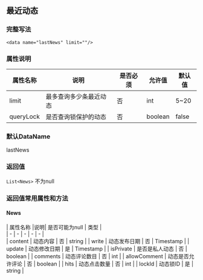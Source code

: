 ## 最近动态

### 完整写法
```
<data name="lastNews" limit=""/>
```

### 属性说明
|  属性名称  |说明| 是否必须   | 允许值   | 默认值  |    
|  -  |  -  |  -  |  -  |  -  |
| limit | 最多查询多少条最近动态   | 否   | int| 5~20 |
| queryLock | 是否查询锁保护的动态   | 否   | boolean| false |

### 默认DataName
lastNews

### 返回值
`List<News>` 不为null

### 返回值常用属性和方法

#### News
|  属性名称  |说明| 是否可能为null   | 类型  |    
|  -  |  -  |  -  |  -  |  -  |      
|  content  |  动态内容  |  否  | string  | 
|  write  | 动态发布日期  |  否  | Timestamp  |
|  update  | 动态修改日期  |  是  | Timestamp  |
|  isPrivate  | 是否是私人动态  |  否  | boolean  |
|  comments  | 动态评论数目 |  否  | int  |
|  allowComment  | 动态是否允许评论 |  否  | boolean  |
|  hits  | 动态点击数量 |  否  | int  |
|  lockId  | 动态锁ID |  是  | string  |
